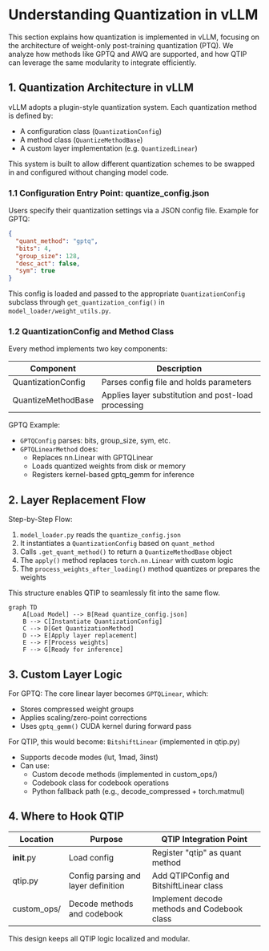 # Understanding Quantization in vLLM

This section explains how quantization is implemented in vLLM, focusing on the architecture of weight-only post-training quantization (PTQ). We analyze how methods like GPTQ and AWQ are supported, and how QTIP can leverage the same modularity to integrate efficiently.

## 1. Quantization Architecture in vLLM

vLLM adopts a plugin-style quantization system. Each quantization method is defined by:

- A configuration class (`QuantizationConfig`)
- A method class (`QuantizeMethodBase`) 
- A custom layer implementation (e.g. `QuantizedLinear`)

This system is built to allow different quantization schemes to be swapped in and configured without changing model code.

### 1.1 Configuration Entry Point: quantize_config.json

Users specify their quantization settings via a JSON config file. Example for GPTQ:

```json
{
  "quant_method": "gptq",
  "bits": 4,
  "group_size": 128,
  "desc_act": false,
  "sym": true
}
```

This config is loaded and passed to the appropriate `QuantizationConfig` subclass through `get_quantization_config()` in `model_loader/weight_utils.py`.

### 1.2 QuantizationConfig and Method Class

Every method implements two key components:

| Component | Description |
|-----------|-------------|
| QuantizationConfig | Parses config file and holds parameters |
| QuantizeMethodBase | Applies layer substitution and post-load processing |

GPTQ Example:

- `GPTQConfig` parses: bits, group_size, sym, etc.
- `GPTQLinearMethod` does: 
  - Replaces nn.Linear with GPTQLinear
  - Loads quantized weights from disk or memory
  - Registers kernel-based gptq_gemm for inference

## 2. Layer Replacement Flow

Step-by-Step Flow:

1. `model_loader.py` reads the `quantize_config.json`
2. It instantiates a `QuantizationConfig` based on `quant_method`
3. Calls `.get_quant_method()` to return a `QuantizeMethodBase` object
4. The `apply()` method replaces `torch.nn.Linear` with custom logic
5. The `process_weights_after_loading()` method quantizes or prepares the weights

This structure enables QTIP to seamlessly fit into the same flow.

```mermaid
graph TD
    A[Load Model] --> B[Read quantize_config.json]
    B --> C[Instantiate QuantizationConfig]
    C --> D[Get QuantizationMethod]
    D --> E[Apply layer replacement]
    E --> F[Process weights]
    F --> G[Ready for inference]
```

## 3. Custom Layer Logic

For GPTQ:
The core linear layer becomes `GPTQLinear`, which:
- Stores compressed weight groups
- Applies scaling/zero-point corrections
- Uses `gptq_gemm()` CUDA kernel during forward pass

For QTIP, this would become:
`BitshiftLinear` (implemented in qtip.py)
- Supports decode modes (lut, 1mad, 3inst)
- Can use:
  - Custom decode methods (implemented in custom_ops/)
  - Codebook class for codebook operations
  - Python fallback path (e.g., decode_compressed + torch.matmul)

## 4. Where to Hook QTIP

| Location | Purpose | QTIP Integration Point |
|----------|---------|------------------------|
| __init__.py | Load config | Register "qtip" as quant method |
| qtip.py | Config parsing and layer definition | Add QTIPConfig and BitshiftLinear class |
| custom_ops/ | Decode methods and codebook | Implement decode methods and Codebook class |

This design keeps all QTIP logic localized and modular.

